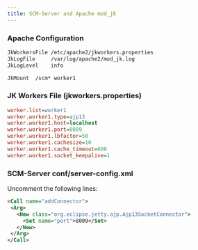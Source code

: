 ```yaml
---
title: SCM-Server and Apache mod_jk
---
```


### Apache Configuration
```apache
JkWorkersFile /etc/apache2/jkworkers.properties
JkLogFile     /var/log/apache2/mod_jk.log
JkLogLevel    info

JkMount  /scm* worker1
```

### JK Workers File (jkworkers.properties)
```ini
worker.list=worker1
worker.worker1.type=ajp13
worker.worker1.host=localhost
worker.worker1.port=8009
worker.worker1.lbfactor=50
worker.worker1.cachesize=10
worker.worker1.cache_timeout=600
worker.worker1.socket_keepalive=1
```

### SCM-Server conf/server-config.xml
Uncomment the following lines:
```xml
<Call name="addConnector">
 <Arg>
   <New class="org.eclipse.jetty.ajp.Ajp13SocketConnector">
     <Set name="port">8009</Set>
   </New>
 </Arg>
</Call>
```
